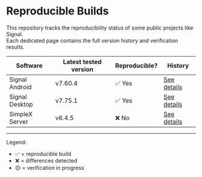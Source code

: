 # Reproducible Builds

This repository tracks the reproducibility status of some public projects like Signal.  
Each dedicated page contains the full version history and verification results.  

| Software        | Latest tested version | Reproducible? | History |
|-----------------|-----------------------|---------------|---------|
| Signal Android  | v7.60.4               | ✅ Yes        | [See details](history/Signal-Android.md) |
| Signal Desktop  | v7.75.1               | ✅ Yes        | [See details](history/Signal-Desktop.md) |
| SimpleX Server  | v6.4.5                | ❌ No         | [See details](history/SimpleX-Server.md) |

---

Legend:  

- ✅ = reproducible build  
- ❌ = differences detected  
- 🟡 = verification in progress  
